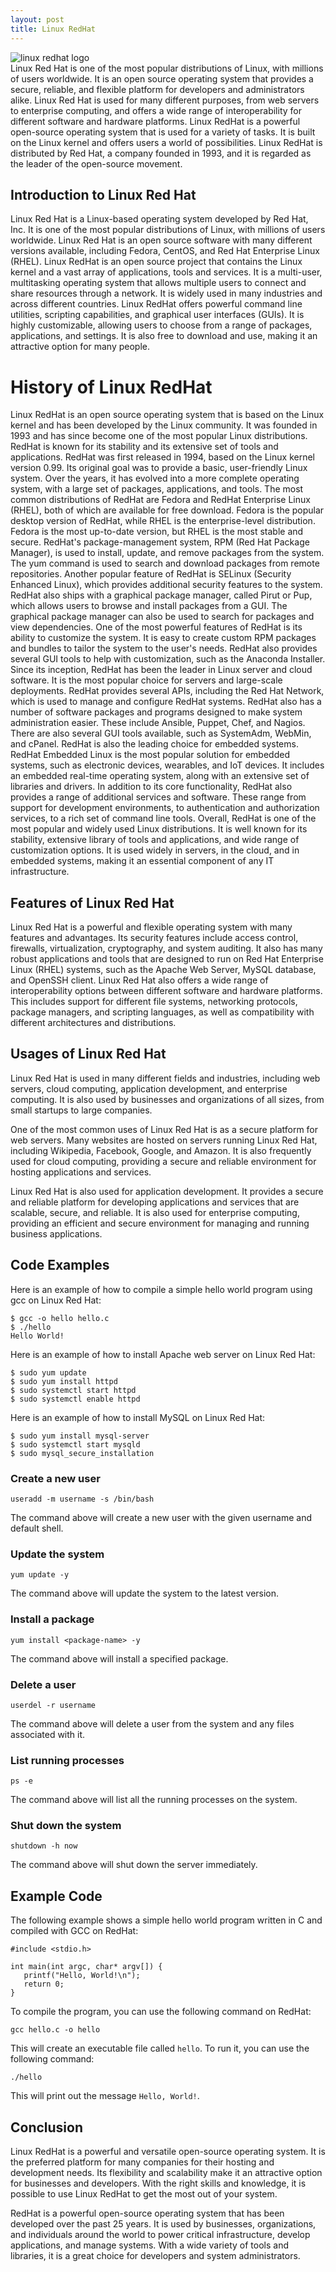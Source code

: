 ```yaml
---
layout: post
title: Linux RedHat
---
```

<div class="row">
    <div class="col-sm-2">
        <img src="/images/linux-red-hat.png" alt="linux redhat logo"/>
    </div>
    <div class="col-sm-10">
        Linux Red Hat is one of the most popular distributions of Linux, with millions of users worldwide. It is an open source operating system that provides a secure, reliable, and flexible platform for developers and administrators alike. Linux Red Hat is used for many different purposes, from web servers to enterprise computing, and offers a wide range of interoperability for different software and hardware platforms.
        Linux RedHat is a powerful open-source operating system that is used for a variety of tasks. It is built on the Linux kernel and offers users a world of possibilities. Linux RedHat is distributed by Red Hat, a company founded in 1993, and it is regarded as the leader of the open-source movement.
    </div>
</div>

## Introduction to Linux Red Hat

Linux Red Hat is a Linux-based operating system developed by Red Hat, Inc. It is one of the most popular distributions
of Linux, with millions of users worldwide. Linux Red Hat is an open source software with many different versions
available, including Fedora, CentOS, and Red Hat Enterprise Linux (RHEL).
Linux RedHat is an open source project that contains the Linux kernel and a vast array of applications, tools and
services. It is a multi-user, multitasking operating system that allows multiple users to connect and share resources
through a network. It is widely used in many industries and across different countries.
Linux RedHat offers powerful command line utilities, scripting capabilities, and graphical user interfaces (GUIs). It is
highly customizable, allowing users to choose from a range of packages, applications, and settings. It is also free to
download and use, making it an attractive option for many people.

# History of Linux RedHat

Linux RedHat is an open source operating system that is based on the Linux kernel and has been developed by the Linux
community. It was founded in 1993 and has since become one of the most popular Linux distributions. RedHat is known for
its stability and its extensive set of tools and applications.
RedHat was first released in 1994, based on the Linux kernel version 0.99. Its original goal was to provide a basic,
user-friendly Linux system. Over the years, it has evolved into a more complete operating system, with a large set of
packages, applications, and tools.
The most common distributions of RedHat are Fedora and RedHat Enterprise Linux (RHEL), both of which are available for
free download. Fedora is the popular desktop version of RedHat, while RHEL is the enterprise-level distribution. Fedora
is the most up-to-date version, but RHEL is the most stable and secure.
RedHat's package-management system, RPM (Red Hat Package Manager), is used to install, update, and remove packages from
the system. The yum command is used to search and download packages from remote repositories. Another popular feature of
RedHat is SELinux (Security Enhanced Linux), which provides additional security features to the system.
RedHat also ships with a graphical package manager, called Pirut or Pup, which allows users to browse and install
packages from a GUI. The graphical package manager can also be used to search for packages and view dependencies.
One of the most powerful features of RedHat is its ability to customize the system. It is easy to create custom RPM
packages and bundles to tailor the system to the user's needs. RedHat also provides several GUI tools to help with
customization, such as the Anaconda Installer.
Since its inception, RedHat has been the leader in Linux server and cloud software. It is the most popular choice for
servers and large-scale deployments. RedHat provides several APIs, including the Red Hat Network, which is used to
manage and configure RedHat systems.
RedHat also has a number of software packages and programs designed to make system administration easier. These include
Ansible, Puppet, Chef, and Nagios. There are also several GUI tools available, such as SystemAdm, WebMin, and cPanel.
RedHat is also the leading choice for embedded systems. RedHat Embedded Linux is the most popular solution for embedded
systems, such as electronic devices, wearables, and IoT devices. It includes an embedded real-time operating system,
along with an extensive set of libraries and drivers.
In addition to its core functionality, RedHat also provides a range of additional services and software. These range
from support for development environments, to authentication and authorization services, to a rich set of command line
tools.
Overall, RedHat is one of the most popular and widely used Linux distributions. It is well known for its stability,
extensive library of tools and applications, and wide range of customization options. It is used widely in servers, in
the cloud, and in embedded systems, making it an essential component of any IT infrastructure.

## Features of Linux Red Hat

Linux Red Hat is a powerful and flexible operating system with many features and advantages. Its security features
include access control, firewalls, virtualization, cryptography, and system auditing. It also has many robust
applications and tools that are designed to run on Red Hat Enterprise Linux (RHEL) systems, such as the Apache Web
Server, MySQL database, and OpenSSH client.
Linux Red Hat also offers a wide range of interoperability options between different software and hardware platforms.
This includes support for different file systems, networking protocols, package managers, and scripting languages, as
well as compatibility with different architectures and distributions.

## Usages of Linux Red Hat

Linux Red Hat is used in many different fields and industries, including web servers, cloud computing, application
development, and enterprise computing. It is also used by businesses and organizations of all sizes, from small startups
to large companies.

One of the most common uses of Linux Red Hat is as a secure platform for web servers. Many websites are hosted on
servers running Linux Red Hat, including Wikipedia, Facebook, Google, and Amazon. It is also frequently used for cloud
computing, providing a secure and reliable environment for hosting applications and services.

Linux Red Hat is also used for application development. It provides a secure and reliable platform for developing
applications and services that are scalable, secure, and reliable. It is also used for enterprise computing, providing
an efficient and secure environment for managing and running business applications.

## Code Examples

Here is an example of how to compile a simple hello world program using gcc on Linux Red Hat:

```
$ gcc -o hello hello.c 
$ ./hello 
Hello World!
```

Here is an example of how to install Apache web server on Linux Red Hat:

```
$ sudo yum update 
$ sudo yum install httpd 
$ sudo systemctl start httpd 
$ sudo systemctl enable httpd 
```

Here is an example of how to install MySQL on Linux Red Hat:

```
$ sudo yum install mysql-server 
$ sudo systemctl start mysqld 
$ sudo mysql_secure_installation
```

### Create a new user

`useradd -m username -s /bin/bash`

The command above will create a new user with the given username and default shell.

### Update the system

`yum update -y`

The command above will update the system to the latest version.

### Install a package

`yum install <package-name> -y`

The command above will install a specified package.

### Delete a user

`userdel -r username`

The command above will delete a user from the system and any files associated with it.

### List running processes

`ps -e`

The command above will list all the running processes on the system.

### Shut down the system

`shutdown -h now`

The command above will shut down the server immediately.

## Example Code

The following example shows a simple hello world program written in C and compiled with GCC on RedHat:

```
#include <stdio.h>
 
int main(int argc, char* argv[]) {
   printf("Hello, World!\n");
   return 0;
}
```

To compile the program, you can use the following command on RedHat:

```
gcc hello.c -o hello
```

This will create an executable file called `hello`. To run it, you can use the following command:

```
./hello
```

This will print out the message `Hello, World!`.

## Conclusion

Linux RedHat is a powerful and versatile open-source operating system. It is the preferred platform for many companies
for their hosting and development needs. Its flexibility and scalability make it an attractive option for businesses and
developers. With the right skills and knowledge, it is possible to use Linux RedHat to get the most out of your system.

RedHat is a powerful open-source operating system that has been developed over the past 25 years. It is used by
businesses, organizations, and individuals around the world to power critical infrastructure, develop applications, and
manage systems. With a wide variety of tools and libraries, it is a great choice for developers and system
administrators.
